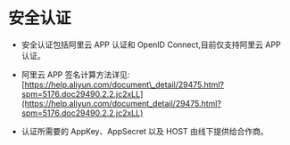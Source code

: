 # 安全认证

* 安全认证包括阿里云 APP 认证和 OpenID Connect,目前仅支持阿里云 APP 认证。

* 阿里云 APP 签名计算方法详见:   
  [https://help.aliyun.com/document\_detail/29475.html?spm=5176.doc29490.2.2.jc2xLL](https://help.aliyun.com/document_detail/29475.html?spm=5176.doc29490.2.2.jc2xLL)

* 认证所需要的 AppKey、AppSecret 以及 HOST 由线下提供给合作商。



